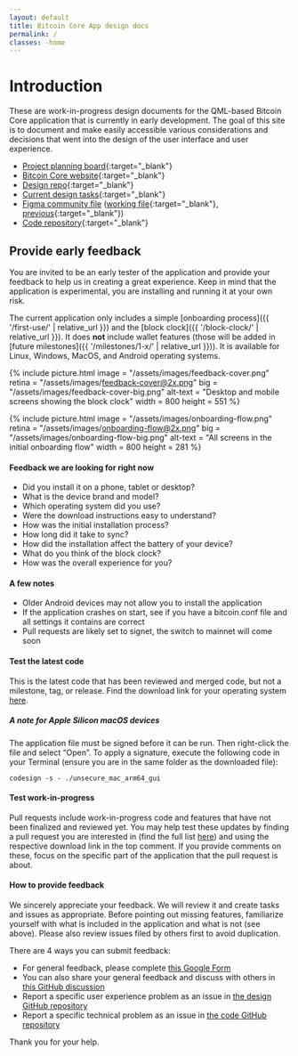 ```yaml
---
layout: default
title: Bitcoin Core App design docs
permalink: /
classes: -home
---
```


# Introduction

These are work-in-progress design documents for the QML-based Bitcoin Core application that is currently in early development. The goal of this site is to document and make easily accessible various considerations and decisions that went into the design of the user interface and user experience.

- [Project planning board](https://github.com/orgs/BitcoinDesign/projects/7){:target="_blank"}
- [Bitcoin Core website](https://bitcoincore.org){:target="_blank"}
- [Design repo](https://github.com/BitcoinDesign/Bitcoin-Core-App){:target="_blank"}
- [Current design tasks](https://github.com/orgs/BitcoinDesign/projects/5/views/1){:target="_blank"}
- [Figma community file](https://www.figma.com/community/file/1185218794459295422) ([working file](https://www.figma.com/file/ek8w3n3upbluw5UL2lGhRx/Bitcoin-Core-App-Design?node-id=616%3A0){:target="_blank"}, [previous](https://www.figma.com/file/GaCoOSNHB2yMB9ThiDtred/Bitcoin-Core-App-(Old)?node-id=616%3A0){:target="_blank"})
- [Code repository](https://github.com/bitcoin-core/gui-qml){:target="_blank"}

## Provide early feedback

You are invited to be an early tester of the application and provide your feedback to help us in creating a great experience. Keep in mind that the application is experimental, you are installing and running it at your own risk.

The current application only includes a simple [onboarding process]({{ '/first-use/' | relative_url }}) and the [block clock]({{ '/block-clock/' | relative_url }}). It does **not** include wallet features (those will be added in [future milestones]({{ '/milestones/1-x/' | relative_url }})). It is available for Linux, Windows, MacOS, and Android operating systems.

{% include picture.html
	image = "/assets/images/feedback-cover.png"
	retina = "/assets/images/feedback-cover@2x.png"
	big = "/assets/images/feedback-cover-big.png"
	alt-text = "Desktop and mobile screens showing the block clock"
	width = 800
	height = 551
%}

{% include picture.html
	image = "/assets/images/onboarding-flow.png"
	retina = "/assets/images/onboarding-flow@2x.png"
	big = "/assets/images/onboarding-flow-big.png"
	alt-text = "All screens in the initial onboarding flow"
	width = 800
	height = 281
%}

#### Feedback we are looking for right now

- Did you install it on a phone, tablet or desktop?
- What is the device brand and model?
- Which operating system did you use? 
- Were the download instructions easy to understand?
- How was the initial installation process?
- How long did it take to sync?
- How did the installation affect the battery of your device?
- What do you think of the block clock?
- How was the overall experience for you?

#### A few notes

- Older Android devices may not allow you to install the application
- If the application crashes on start, see if you have a bitcoin.conf file and all settings it contains are correct
- Pull requests are likely set to signet, the switch to mainnet will come soon

#### Test the latest code
This is the latest code that has been reviewed and merged code, but not a milestone, tag, or release. Find the download link for your operating system [here](https://github.com/bitcoin-core/gui-qml/tree/main/src/qml#bitcoin-core-qml-gui).

##### A note for Apple Silicon macOS devices

The application file must be signed before it can be run. Then right-click the file and select “Open”. To apply a signature, execute the following code in your Terminal (ensure you are in the same folder as the downloaded file):

	codesign -s - ./unsecure_mac_arm64_gui

#### Test work-in-progress

Pull requests include work-in-progress code and features that have not been finalized and reviewed yet. You may help test these updates by finding a pull request you are interested in (find the full list [here](https://github.com/bitcoin-core/gui-qml/pulls)) and using the respective download link in the top comment. If you provide comments on these, focus on the specific part of the application that the pull request is about.

#### How to provide feedback

We sincerely appreciate your feedback. We will review it and create tasks and issues as appropriate. Before pointing out missing features, familiarize yourself with what is included in the application and what is not (see above). Please also review issues filed by others first to avoid duplication.

There are 4 ways you can submit feedback:

- For general feedback, please complete [this Google Form](https://docs.google.com/forms/d/e/1FAIpQLSfgBdQ0aCsNyF-ee6e14FA3Dg6LedzknDh-32Jr8xN-340nRA/viewform)
- You can also share your general feedback and discuss with others in [this GitHub discussion](https://github.com/BitcoinDesign/Bitcoin-Core-App/discussions/45)
- Report a specific user experience problem as an issue in [the design GitHub repository](https://github.com/BitcoinDesign/Bitcoin-Core-App/issues)
- Report a specific technical problem as an issue in [the code GitHub repository](https://github.com/bitcoin-core/gui-qml/issues)

Thank you for your help.